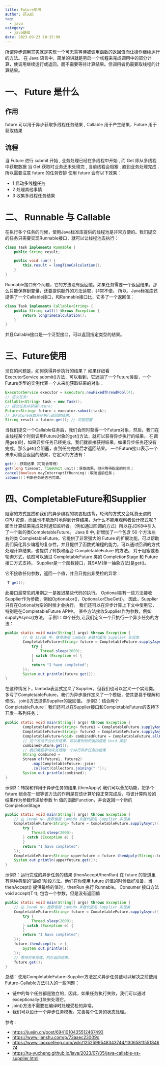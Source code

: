 ```yaml
---
title: Future使用
author: 郑天祺
tag:
  - java
category:
  - java基础
date: 2023-09-23 10:15:00
---
```

所谓异步调用其实就是实现一个可无需等待被调用函数的返回值而让操作继续运行的方法。
在 Java 语言中，简单的讲就是另启一个线程来完成调用中的部分计算，使调用继续运行或返回，而不需要等待计算结果。但调用者仍需要取线程的计算结果。

# 一、 Future 是什么
## 作用
future 可以用于异步获取多线程任务结果 , Callable 用于产生结果，Future 用于获取结果
## 流程
当 Future 进行 submit 开始 , 业务处理已经在多线程中开始 , 而 Get 即从多线程中获取数据
当 Get 获取时业务还未处理完 ,  当前线程会阻塞 , 直到业务处理完成 . 所以需要注意 future 的任务安排
使用 future 会有以下效果：
- 1 启动多线程任务
- 2 处理其他事情
- 3 收集多线程任务结果
# 二、 Runnable 与 Callable
在执行多个任务的时候，使用Java标准库提供的线程池是非常方便的。我们提交的任务只需要实现Runnable接口，就可以让线程池去执行：
```java
class Task implements Runnable {
    public String result;

    public void run() {
        this.result = longTimeCalculation(); 
    }
}
```
Runnable接口有个问题，它的方法没有返回值。如果任务需要一个返回结果，那么只能保存到变量，还要提供额外的方法读取，非常不便。
所以，Java标准库还提供了一个Callable接口，和Runnable接口比，它多了一个返回值：
```java
class Task implements Callable<String> {
    public String call() throws Exception {
        return longTimeCalculation(); 
    }
}
```
并且Callable接口是一个泛型接口，可以返回指定类型的结果。
# 三、Future使用
现在的问题是，如何获得异步执行的结果？
如果仔细看ExecutorService.submit()方法，可以看到，它返回了一个Future类型，一个Future类型的实例代表一个未来能获取结果的对象：
```java
ExecutorService executor = Executors.newFixedThreadPool(4); 
// 定义任务:
Callable<String> task = new Task();
// 提交任务并获得Future:
Future<String> future = executor.submit(task);
// 从Future获取异步执行返回的结果:
String result = future.get(); // 可能阻塞
```
当我们提交一个Callable任务后，我们会同时获得一个Future对象，然后，我们在主线程某个时刻调用Future对象的get()方法，就可以获得异步执行的结果。
在调用get()时，如果异步任务已经完成，我们就直接获得结果。如果异步任务还没有完成，那么get()会阻塞，直到任务完成后才返回结果。
一个Future接口表示一个未来可能会返回的结果，它定义的方法有：
```java
get()：获取结果（可能会等待）
get(long timeout, TimeUnit unit)：获取结果，但只等待指定的时间；
cancel(boolean mayInterruptIfRunning)：取消当前任务；
isDone()：判断任务是否已完成。
```
# 四、CompletableFuture和Supplier
阻塞的方式显然和我们的异步编程的初衷相违背，轮询的方式又会耗费无谓的 CPU 资源，而且也不能及时地得到计算结果，为什么不能用观察者设计模式呢？ 
即当计算结果完成及时通知监听者。（例如通过回调的方式）所以在JDK8中引入了一个新的类CompletableFuture。
Java 8 中, 新增加了一个包含 50 个方法左右的类 CompletableFuture，它提供了非常强大的 Future 的扩展功能，可以帮助我们简化异步编程的复杂性，并且提供了函数式编程的能力，可以通过回调的方式处理计算结果，也提供了转换和组合 CompletableFuture 的方法。
对于阻塞或者轮询方式，依然可以通过 CompletableFuture 类的 CompletionStage 和 Future 接口方式支持。
Supplier是一个函数接口，其SAM(单一抽象方法)是get()。

它不接收任何参数，返回一个值，并且只抛出非受检的异常：
```java
 T get();
```
此接口最常见的用例之一是推迟某些代码的执行。
Optional类有一些方法接收Supplier作为参数，例如Optional.or()、Optional.orElseGet()。
因此，Supplier只有在Optional为空的时候才会执行。
我们还可以在异步计算上下文中使用它，特别是在CompletableFuture API中。
某些方法接收Supplier作为参数，例如supplyAsync()方法。
示例1：单个任务,让我们定义一个只执行一个异步任务的方法：
```java
public static void main(String[] args) throws Exception {
        // 在 Java8 中，推荐使用 Lambda 来替代匿名 Supplier 实现类
        CompletableFuture<String> future = CompletableFuture.supplyAsync(() -> {
            try {
                Thread.sleep(2000);
            } catch (Exception e) {
            }
            return "I have completed";
        });
        System.out.println(future.get());
}
```
在这种情况下，lambda表达式定义了Supplier，但我们也可以定义一个实现类。多亏了CompletableFuture，我们为异步操作定义了一个模板，使其更易于理解和修改。 join()方法提供Supplier的返回值。
示例2：结合两个 CompletableFuture：我们还可以在Supplier接口和CompletableFuture的支持下开发一系列任务：
```java
public static void main(String[] args) throws Exception {
        CompletableFuture<String> future1 = CompletableFuture.supplyAsync(() -> "Hello");
        CompletableFuture<String> future2 = CompletableFuture.supplyAsync(() -> "World");
        CompletableFuture<Void> combinedFuture = CompletableFuture.allOf(future1, future2);
        // 这个方法不会合并结果，可以看到他的返回值是 Void 类型
        combinedFuture.get();
        // 我们需要手动来处理每一个并行异步任务的结果
        String combined = 
        Stream.of(future1, future2)
            .map(CompletableFuture::join)
            .collect(Collectors.joining(" "));
        System.out.println(combined);
}
```
示例3：转换和作用于异步任务的结果 (thenApply)
我们可以叠加功能，把多个 future 组合在一起等该方法的作用是在该计算阶段正常完成后，将该计算阶段的结果作为参数传递给参数 fn 值的函数Function，并会返回一个新的 CompletionStage
```java
public static void main(String[] args) throws Exception {
    // 在 Java8 中，推荐使用 Lambda 来替代匿名 Supplier 实现类
    CompletableFuture<String> future = CompletableFuture.supplyAsync(() -> {
        try {
            Thread.sleep(2000);
        } catch (Exception e) {
        }
        return "I have completed";
    });
    CompletableFuture<String> upperfuture = future.thenApply(String::toUpperCase);
    System.out.println(upperfuture.get());
}
```
示例3：运行完成的异步任务的结果 (thenAccept/thenRun)
在 future 的管道里有两种典型的“最终”阶段方法。他们在你使用 future 的值的时候做好准备，当 thenAccept() 提供最终的值时，thenRun 执行 Runnable。
Consumer 接口方法 void accept(T t); 包含一个参数，但是没有返回值
```java
public static void main(String[] args) throws Exception {
    // 在 Java8 中，推荐使用 Lambda 来替代匿名 Supplier 实现类
    CompletableFuture<String> future = CompletableFuture.supplyAsync(() -> {
        try {
            Thread.sleep(2000);
        } catch (Exception e) {
        }
        return "I have completed";
    });
    future.thenAccept(s -> {
        System.out.println(s);
    });
    // 等待将来完成，然后返回结果。
    future.get();
}
```

总结：使用CompletableFuture–Supplier方法定义异步任务链可以解决之前使用Future–Callable方法引入的一些问题：
- 链中的每个任务都是独立的，因此，如果任务执行失败，我们可以通过exceptionally()块来处理它。
- join()方法不需要在编译时处理受检的异常。
- 我们可以设计一个异步任务模板，完善每个任务的状态处理。


参考：
- https://juejin.cn/post/6941010435512467493
- https://www.jianshu.com/p/73aaec23009d
- https://www.liaoxuefeng.com/wiki/1252599548343744/1306581155184674
- https://tu-yucheng.github.io/java/2023/07/05/java-callable-vs-supplier.html